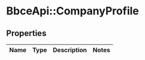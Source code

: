 # BbceApi::CompanyProfile

## Properties
Name | Type | Description | Notes
------------ | ------------- | ------------- | -------------

